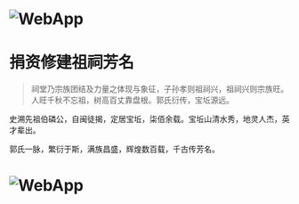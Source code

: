 # ![WebApp](http://xcx-1253721172.file.myqcloud.com/baoqiuren/pictures/header.jpg)
# 捐资修建祖祠芳名

> 	祠堂乃宗族团结及力量之体现与象征，子孙孝则祖祠兴，祖祠兴则宗族旺。
人旺千秋不忘祖，树高百丈靠盘根。郭氏衍传，宝坵源远。

史溯先祖伯磷公，自闽徒揭，定居宝坵，柒佰余载。宝坵山清水秀，地灵人杰，英才辈出。

郭氏一脉，繁衍于斯，满族昌盛，辉煌数百载，千古传芳名。
# ![WebApp](https://xcx.ldteam.cn/citang/image.jpg)